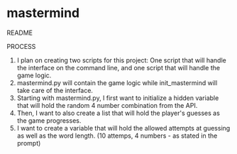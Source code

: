 # mastermind

README

PROCESS

1. I plan on creating two scripts for this project: One script that will handle the interface on the command line, and one script that will handle the game logic.
2. mastermind.py will contain the game logic while init_mastermind will take care of the interface.
3. Starting with mastermind.py, I first want to initialize a hidden variable that will hold the random 4 number combination from the API. 
4. Then, I want to also create a list that will hold the player's guesses as the game progresses.
5. I want to create a variable that will hold the allowed attempts at guessing as well as the word length. (10 attemps, 4 numbers - as stated in the prompt)
